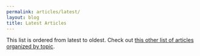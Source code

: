 ```yaml
---
permalink: articles/latest/
layout: blog
title: Latest Articles
---
```


This list is ordered from latest to oldest. Check out [this other list of articles organized by topic](/articles/).
